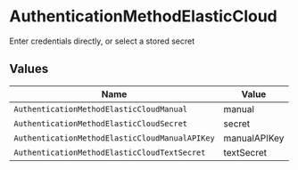 # AuthenticationMethodElasticCloud

Enter credentials directly, or select a stored secret


## Values

| Name                                           | Value                                          |
| ---------------------------------------------- | ---------------------------------------------- |
| `AuthenticationMethodElasticCloudManual`       | manual                                         |
| `AuthenticationMethodElasticCloudSecret`       | secret                                         |
| `AuthenticationMethodElasticCloudManualAPIKey` | manualAPIKey                                   |
| `AuthenticationMethodElasticCloudTextSecret`   | textSecret                                     |
